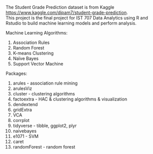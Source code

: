 The Student Grade Prediction dataset is from Kaggle https://www.kaggle.com/dipam7/student-grade-prediction.   
This project is the final project for IST 707 Data Analytics using R and Rstudio to build machine learning models and perform analysis.  

Machine Learning Algorithms:
1. Association Rules
2. Random Forest
3. K-means Clustering
4. Naïve Bayes
5. Support Vector Machine

Packages:
1. arules - association rule mining
2. arulesViz
3. cluster - clustering algorithms
4. factoextra - HAC & clustering algorithms & visualization
5. dendextend 
6. gridExtra
7. VCA
8. corrplot
9. tidyverse - tibble, ggplot2, plyr
10. naivebayes
11. e1071 - SVM
12. caret
13. randomForest - random forest
